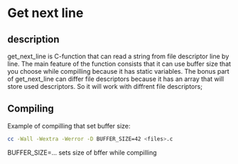 # Get next line
## description
get_next_line is C-function that can read a string from file descriptor line by line.
The main feature of the function consists that it can use buffer size that you choose while compilling because it has static variables.
The bonus part of get_next_line can differ file descriptors because it has an array that will store used descriptors. So it will work with diffrent file descriptors;

## Compiling

Example of compilling that set buffer size:

```bash
cc -Wall -Wextra -Werror -D BUFFER_SIZE=42 <files>.c
```
BUFFER_SIZE=... sets size of bffer while compilling
